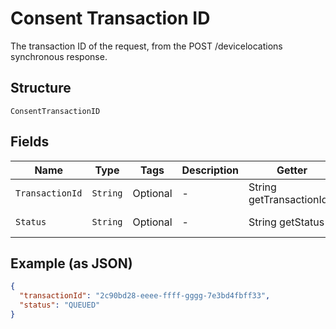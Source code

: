 
# Consent Transaction ID

The transaction ID of the request, from the POST /devicelocations synchronous response.

## Structure

`ConsentTransactionID`

## Fields

| Name | Type | Tags | Description | Getter | Setter |
|  --- | --- | --- | --- | --- | --- |
| `TransactionId` | `String` | Optional | - | String getTransactionId() | setTransactionId(String transactionId) |
| `Status` | `String` | Optional | - | String getStatus() | setStatus(String status) |

## Example (as JSON)

```json
{
  "transactionId": "2c90bd28-eeee-ffff-gggg-7e3bd4fbff33",
  "status": "QUEUED"
}
```

